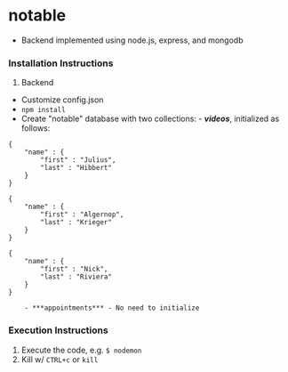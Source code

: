 # notable 
* Backend implemented using node.js, express, and mongodb

### Installation Instructions
1. Backend
  - Customize config.json
  - `npm install`
  - Create "notable" database with two collections:
  		- ***videos***, initialized as follows:

```
{
    "name" : {
        "first" : "Julius",
        "last" : "Hibbert"
    }
}

{
    "name" : {
        "first" : "Algernop",
        "last" : "Krieger"
    }
}

{
    "name" : {
        "first" : "Nick",
        "last" : "Riviera"
    }
}
```
  		- ***appointments*** - No need to initialize

### Execution Instructions

1. Execute the code, e.g. `$ nodemon`
2. Kill w/ `CTRL+c` or `kill`
